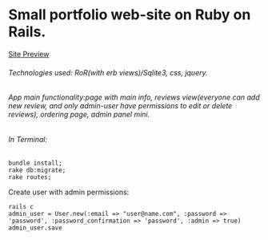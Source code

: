 # Small portfolio web-site on Ruby on Rails.
[Site Preview](http://avtoperevezenia.herokuapp.com)

###### Technologies used: RoR(with erb views)/Sqlite3, css, jquery.
###### App main functionality:page with main info, reviews view(everyone can add new review, and only admin-user have permissions to edit or delete reviews), ordering page, admin panel mini.

###### In Terminal:
```
bundle install;
rake db:migrate;
rake routes;
```
Create user with admin permissions:
```
rails c
admin_user = User.new(:email => "user@name.com", :password => 'password', :password_confirmation => 'password', :admin => true)
admin_user.save
```
